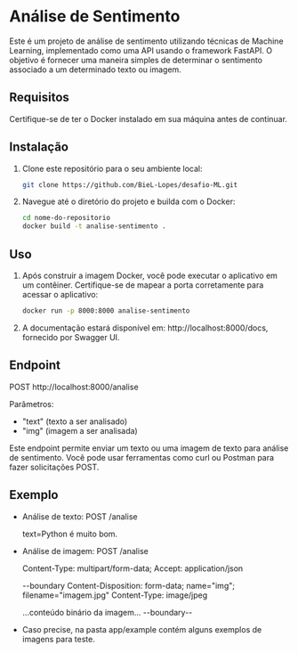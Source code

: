 # Análise de Sentimento

Este é um projeto de análise de sentimento utilizando técnicas de Machine Learning, implementado como uma API usando o framework FastAPI. O objetivo é fornecer uma maneira simples de determinar o sentimento associado a um determinado texto ou imagem.

## Requisitos

Certifique-se de ter o Docker instalado em sua máquina antes de continuar.

## Instalação

1. Clone este repositório para o seu ambiente local:

   ```bash
   git clone https://github.com/BieL-Lopes/desafio-ML.git
   ```

2. Navegue até o diretório do projeto e builda com o Docker:

   ```bash
   cd nome-do-repositorio
   docker build -t analise-sentimento .
   ```

## Uso

1. Após construir a imagem Docker, você pode executar o aplicativo em um contêiner. Certifique-se de mapear a porta corretamente para acessar o aplicativo:

   ```bash
   docker run -p 8000:8000 analise-sentimento
   ```

2. A documentação estará disponível em: http://localhost:8000/docs, fornecido por Swagger UI.

## Endpoint

POST http://localhost:8000/analise

Parâmetros:

- "text" (texto a ser analisado)
- "img" (imagem a ser analisada)


Este endpoint permite enviar um texto ou uma imagem de texto para análise de sentimento. Você pode usar ferramentas como curl ou Postman para fazer solicitações POST.

## Exemplo

- Análise de texto:
   POST /analise

   text=Python é muito bom.

- Análise de imagem:
   POST /analise

   Content-Type: multipart/form-data;
   Accept: application/json

   --boundary
   Content-Disposition: form-data; name="img"; filename="imagem.jpg"
   Content-Type: image/jpeg

   ...conteúdo binário da imagem...
   --boundary--

- Caso precise, na pasta app/example contém alguns exemplos de imagens para teste.

